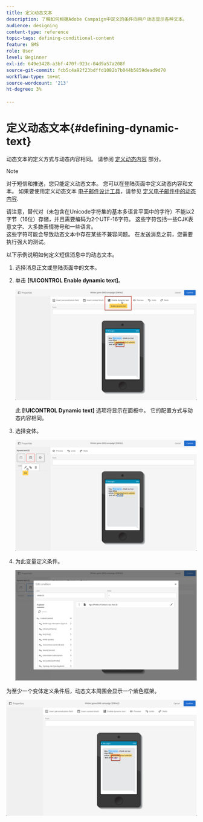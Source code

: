 ```yaml
---
title: 定义动态文本
description: 了解如何根据Adobe Campaign中定义的条件向用户动态显示各种文本。
audience: designing
content-type: reference
topic-tags: defining-conditional-content
feature: SMS
role: User
level: Beginner
exl-id: 649e3428-a3bf-470f-923c-04d9a57a208f
source-git-commit: fcb5c4a92f23bdffd1082b7b044b5859dead9d70
workflow-type: tm+mt
source-wordcount: '213'
ht-degree: 3%

---
```


# 定义动态文本{#defining-dynamic-text}

动态文本的定义方式与动态内容相同。 请参阅 [定义动态内容](../../designing/using/personalization.md#defining-dynamic-content-in-an-email) 部分。

>[!NOTE]
>
>对于短信和推送，您只能定义动态文本。 您可以在登陆页面中定义动态内容和文本。 如果要使用定义动态文本 [电子邮件设计工具](../../designing/using/designing-content-in-adobe-campaign.md)，请参见 [定义电子邮件中的动态内容](../../designing/using/personalization.md#defining-dynamic-content-in-an-email).

请注意，替代对（未包含在Unicode字符集的基本多语言平面中的字符）不能以2字节（16位）存储，并且需要编码为2个UTF-16字符。 这些字符包括一些CJK表意文字、大多数表情符号和一些语言。
<br>这些字符可能会导致动态文本中存在某些不兼容问题。 在发送消息之前，您需要执行强大的测试。


以下示例说明如何定义短信消息中的动态文本。

1. 选择消息正文或登陆页面中的文本。
1. 单击 **[!UICONTROL Enable dynamic text]**。

   ![](assets/dynamic_text_sms_1.png)

   此 **[!UICONTROL Dynamic text]** 选项将显示在面板中。 它的配置方式与动态内容相同。

1. 选择变体。

   ![](assets/dynamic_text_sms_2.png)

1. 为此变量定义条件。

   ![](assets/dynamic_text_sms_4.png)

为至少一个变体定义条件后，动态文本周围会显示一个紫色框架。

![](assets/dynamic_text_sms_3.png)
